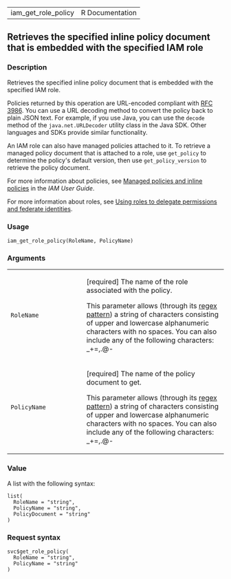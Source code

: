 <table style="width: 100%;">
<tbody>
<tr class="odd">
<td>iam_get_role_policy</td>
<td style="text-align: right;">R Documentation</td>
</tr>
</tbody>
</table>

## Retrieves the specified inline policy document that is embedded with the specified IAM role

### Description

Retrieves the specified inline policy document that is embedded with the
specified IAM role.

Policies returned by this operation are URL-encoded compliant with [RFC
3986](https://datatracker.ietf.org/doc/html/rfc3986). You can use a URL
decoding method to convert the policy back to plain JSON text. For
example, if you use Java, you can use the `decode` method of the
`java.net.URLDecoder` utility class in the Java SDK. Other languages and
SDKs provide similar functionality.

An IAM role can also have managed policies attached to it. To retrieve a
managed policy document that is attached to a role, use `get_policy` to
determine the policy's default version, then use `get_policy_version` to
retrieve the policy document.

For more information about policies, see [Managed policies and inline
policies](https://docs.aws.amazon.com/IAM/latest/UserGuide/access_policies_managed-vs-inline.html)
in the *IAM User Guide*.

For more information about roles, see [Using roles to delegate
permissions and federate
identities](https://docs.aws.amazon.com/IAM/latest/UserGuide/id_roles.html).

### Usage

    iam_get_role_policy(RoleName, PolicyName)

### Arguments

<table>
<colgroup>
<col style="width: 35%" />
<col style="width: 65%" />
</colgroup>
<tbody>
<tr class="odd">
<td><code id="iam_get_role_policy_:_RoleName">RoleName</code></td>
<td><p>[required] The name of the role associated with the policy.</p>
<p>This parameter allows (through its <a
href="https://en.wikipedia.org/wiki/Regex">regex pattern</a>) a string
of characters consisting of upper and lowercase alphanumeric characters
with no spaces. You can also include any of the following characters:
_+=,.@-</p></td>
</tr>
<tr class="even">
<td><code id="iam_get_role_policy_:_PolicyName">PolicyName</code></td>
<td><p>[required] The name of the policy document to get.</p>
<p>This parameter allows (through its <a
href="https://en.wikipedia.org/wiki/Regex">regex pattern</a>) a string
of characters consisting of upper and lowercase alphanumeric characters
with no spaces. You can also include any of the following characters:
_+=,.@-</p></td>
</tr>
</tbody>
</table>

### Value

A list with the following syntax:

    list(
      RoleName = "string",
      PolicyName = "string",
      PolicyDocument = "string"
    )

### Request syntax

    svc$get_role_policy(
      RoleName = "string",
      PolicyName = "string"
    )
